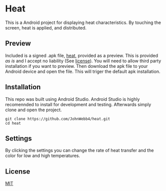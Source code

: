 # Heat
This is a Android project for displaying heat characteristics.
By touching the screen, heat is applied, and distributed.

## Preview
Included is a signed .apk file, [heat](/app/heat_release.apk), provided as a preview.
This is provided _as is_ and I accept no liability (See [license](LICENSE)).
You will need to allow third party installation if you want to preview.
Then download the apk file to your Android device and open the file.
This will triger the default apk installation.

## Installation
This repo was built using Android Studio. Android Studio is highly recomennded to
install for development and testing.
Afterwards simply clone and open the project.

``` batch
git clone https://github.com/JohnWebb4/heat.git
cd heat
```

## Settings
By clicking the settings you can change the rate of heat transfer
and the color for low and high temperatures.

## License
[MIT](LICENSE)
